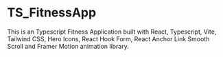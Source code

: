 # TS_FitnessApp

This is an Typescript Fitness Application built with React, Typescript, Vite, Tailwind CSS, Hero Icons, React Hook Form, React Anchor Link Smooth Scroll and Framer Motion animation library.
